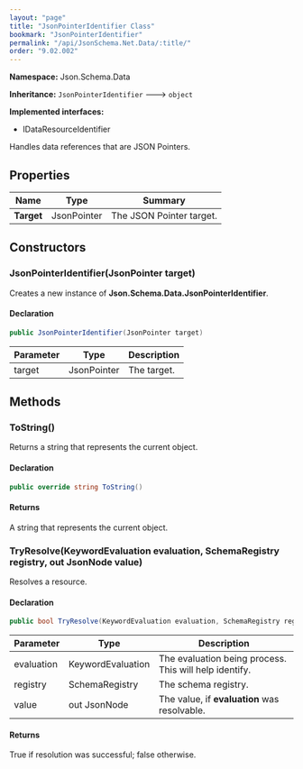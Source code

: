 ```yaml
---
layout: "page"
title: "JsonPointerIdentifier Class"
bookmark: "JsonPointerIdentifier"
permalink: "/api/JsonSchema.Net.Data/:title/"
order: "9.02.002"
---
```

**Namespace:** Json.Schema.Data

**Inheritance:**
`JsonPointerIdentifier`
 🡒 
`object`

**Implemented interfaces:**

- IDataResourceIdentifier

Handles data references that are JSON Pointers.

## Properties

| Name | Type | Summary |
|---|---|---|
| **Target** | JsonPointer | The JSON Pointer target. |

## Constructors

### JsonPointerIdentifier(JsonPointer target)

Creates a new instance of **Json.Schema.Data.JsonPointerIdentifier**.

#### Declaration

```c#
public JsonPointerIdentifier(JsonPointer target)
```

| Parameter | Type | Description |
|---|---|---|
| target | JsonPointer | The target. |


## Methods

### ToString()

Returns a string that represents the current object.

#### Declaration

```c#
public override string ToString()
```


#### Returns

A string that represents the current object.

### TryResolve(KeywordEvaluation evaluation, SchemaRegistry registry, out JsonNode value)

Resolves a resource.

#### Declaration

```c#
public bool TryResolve(KeywordEvaluation evaluation, SchemaRegistry registry, out JsonNode value)
```

| Parameter | Type | Description |
|---|---|---|
| evaluation | KeywordEvaluation | The evaluation being process.  This will help identify. |
| registry | SchemaRegistry | The schema registry. |
| value | out JsonNode | The value, if **evaluation** was resolvable. |


#### Returns

True if resolution was successful; false otherwise.

